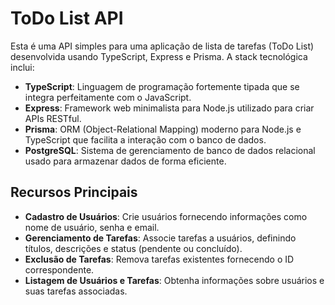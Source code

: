 # ToDo List API

Esta é uma API simples para uma aplicação de lista de tarefas (ToDo List) desenvolvida usando TypeScript, Express e Prisma. A stack tecnológica inclui:

- **TypeScript**: Linguagem de programação fortemente tipada que se integra perfeitamente com o JavaScript.
- **Express**: Framework web minimalista para Node.js utilizado para criar APIs RESTful.
- **Prisma**: ORM (Object-Relational Mapping) moderno para Node.js e TypeScript que facilita a interação com o banco de dados.
- **PostgreSQL**: Sistema de gerenciamento de banco de dados relacional usado para armazenar dados de forma eficiente.

## Recursos Principais

- **Cadastro de Usuários**: Crie usuários fornecendo informações como nome de usuário, senha e email.
- **Gerenciamento de Tarefas**: Associe tarefas a usuários, definindo títulos, descrições e status (pendente ou concluído).
- **Exclusão de Tarefas**: Remova tarefas existentes fornecendo o ID correspondente.
- **Listagem de Usuários e Tarefas**: Obtenha informações sobre usuários e suas tarefas associadas.

